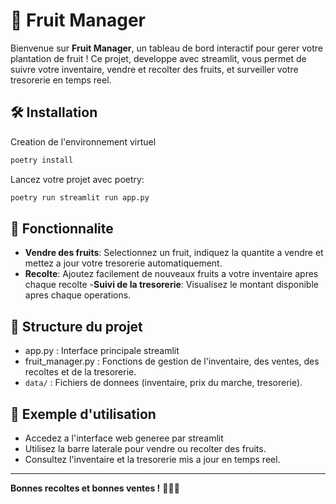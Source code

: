 # 🥝 Fruit Manager

Bienvenue sur **Fruit Manager**, un tableau de bord interactif pour gerer votre plantation de fruit ! Ce projet, developpe avec streamlit, vous permet de suivre votre inventaire, vendre et recolter des fruits, et surveiller votre tresorerie en temps reel.

## 🛠️ Installation 

Creation de l'environnement virtuel
``` bash
poetry install
```

Lancez votre projet avec poetry:
``` bash
poetry run streamlit run app.py
```

## 🚀 Fonctionnalite

- **Vendre des fruits**: Selectionnez un fruit, indiquez la quantite a vendre et mettez a jour votre tresorerie automatiquement.
- **Recolte**: Ajoutez facilement de nouveaux fruits a votre inventaire apres chaque recolte
-**Suivi de la tresorerie**: Visualisez le montant disponible apres chaque operations.


## 📂 Structure du projet

- app.py : Interface principale streamlit
- fruit_manager.py : Fonctions de gestion de l'inventaire, des ventes, des recoltes et de la tresorerie.
- `data/` : Fichiers de donnees (inventaire, prix du marche, tresorerie).


## 🌟 Exemple d'utilisation

- Accedez a l'interface web generee par streamlit
- Utilisez la barre laterale pour vendre ou recolter des fruits.
- Consultez l'inventaire et la tresorerie mis a jour en temps reel. 


---

**Bonnes recoltes et bonnes ventes !**
🥭🍈🍉